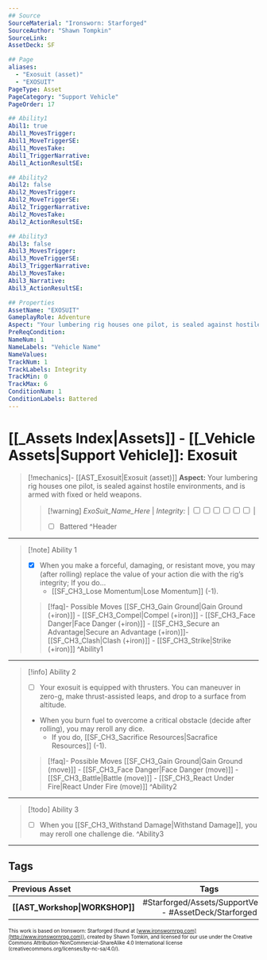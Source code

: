 ```yaml
---
## Source
SourceMaterial: "Ironsworn: Starforged"
SourceAuthor: "Shawn Tompkin"
SourceLink: 
AssetDeck: SF

## Page
aliases:
  - "Exosuit (asset)"
  - "EXOSUIT"
PageType: Asset
PageCategory: "Support Vehicle"
PageOrder: 17

## Ability1
Abil1: true
Abil1_MovesTrigger:
Abil1_MoveTriggerSE:
Abil1_MovesTake:
Abil1_TriggerNarrative:
Abil1_ActionResultSE:

## Ability2
Abil2: false
Abil2_MovesTrigger:
Abil2_MoveTriggerSE:
Abil2_TriggerNarrative:
Abil2_MovesTake:
Abil2_ActionResultSE:

## Ability3
Abil3: false
Abil3_MovesTrigger:
Abil3_MoveTriggerSE:
Abil3_TriggerNarrative:
Abil3_MovesTake:
Abil3_Narrative:
Abil3_ActionResultSE:

## Properties
AssetName: "EXOSUIT"
GameplayRole: Adventure
Aspect: "Your lumbering rig houses one pilot, is sealed against hostile environments, and is armed with fixed or held weapons."
PreReqCondition: 
NameNum: 1
NameLabels: "Vehicle Name"
NameValues:
TrackNum: 1
TrackLabels: Integrity
TrackMin: 0
TrackMax: 6
ConditionNum: 1
ConditionLabels: Battered
---
```

# [[_Assets Index|Assets]] - [[_Vehicle Assets|Support Vehicle]]: Exosuit
> [!mechanics]- [[AST_Exosuit|Exosuit (asset)]]
> **Aspect:** Your lumbering rig houses one pilot, is sealed against hostile environments, and is armed with fixed or held weapons.
> > [!warning] _ExoSuit_Name_Here_ | *Integrity:* | <input type="checkbox" /><input type="checkbox" /><input type="checkbox" /><input type="checkbox" /><input type="checkbox" /><input type="checkbox" /> |
> > - [ ] Battered ^Header
___
> [!note] Ability 1
> - [x] When you make a forceful, damaging, or resistant move, you may (after rolling) replace the value of your action die with the rig’s integrity; If you do...
> 	- [[SF_CH3_Lose Momentum|Lose Momentum]] (-1).
> > [!faq]- Possible Moves
> > [[SF_CH3_Gain Ground|Gain Ground (+iron)]] - [[SF_CH3_Compel|Compel (+iron)]] - [[SF_CH3_Face Danger|Face Danger (+iron)]] - [[SF_CH3_Secure an Advantage|Secure an Advantage (+iron)]]- [[SF_CH3_Clash|Clash (+iron)]] - [[SF_CH3_Strike|Strike (+iron)]] ^Ability1
___
> [!info] Ability 2
> - [ ] Your exosuit is equipped with thrusters. You can maneuver in zero-g, make thrust-assisted leaps, and drop to a surface from altitude. 
> - When you burn fuel to overcome a critical obstacle (decide after rolling), you may reroll any dice. 
> 	- If you do, [[SF_CH3_Sacrifice Resources|Sacrafice Resources]] (-1).
> > [!faq]- Possible Moves
> > [[SF_CH3_Gain Ground|Gain Ground (move)]] - [[SF_CH3_Face Danger|Face Danger (move)]] - [[SF_CH3_Battle|Battle (move)]] - [[SF_CH3_React Under Fire|React Under Fire (move)]] ^Ability2
___
> [!todo] Ability 3
> - [ ] When you [[SF_CH3_Withstand Damage|Withstand Damage]], you may reroll one challenge die. ^Ability3
___

## Tags
| Previous Asset | Tags | Next Asset |
| :--- | :---: | ---: |
| **[[AST_Workshop\|WORKSHOP]]** | #Starforged/Assets/SupportVehicle - #AssetDeck/Starforged | **[[AST_Hoverbike\|HOVERBIKE]]** |

<font size=-2>This work is based on Ironsworn: Starforged (found at [www.ironswornrpg.com](http://www.ironswornrpg.com)), created by Shawn Tomkin, and licensed for our use under the Creative Commons Attribution-NonCommercial-ShareAlike 4.0 International license  (creativecommons.org/licenses/by-nc-sa/4.0/).</font>